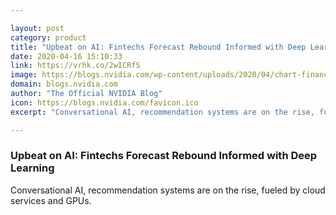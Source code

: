 ```yaml
---

layout: post
category: product
title: "Upbeat on AI: Fintechs Forecast Rebound Informed with Deep Learning"
date: 2020-04-16 15:10:33
link: https://vrhk.co/2wICRfS
image: https://blogs.nvidia.com/wp-content/uploads/2020/04/chart-finance-1.jpg
domain: blogs.nvidia.com
author: "The Official NVIDIA Blog"
icon: https://blogs.nvidia.com/favicon.ico
excerpt: "Conversational AI, recommendation systems are on the rise, fueled by cloud services and GPUs."

---
```


### Upbeat on AI: Fintechs Forecast Rebound Informed with Deep Learning

Conversational AI, recommendation systems are on the rise, fueled by cloud services and GPUs.